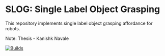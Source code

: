 # SLOG: Single Label Object Grasping

This repository implements single label object grasping affordance for robots.

Note: Thesis - Kanishk Navale

[![Builds](https://github.com/sereact/single-label-object-grasping/actions/workflows/push_ckecks.yaml/badge.svg)](https://github.com/sereact/single-label-object-grasping/actions/workflows/push_ckecks.yaml)